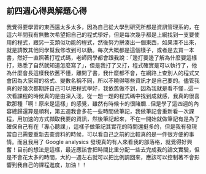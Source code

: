## 前四週心得與解題心得

我覺得要學習的東西還太多太多，因為自己從大學到研究所都是資訊管理系的，在這六年間我有無數次希望把自己的程式學好，但是每次幾乎都是上網找到一支要使用的程式，跟另一支類似功能的程式，然後努力拼湊出一個東西，如果湊不出來，就是請教其他同學幫我修改到可以動。每次大概都是這個樣子，或者是去買一本書，然好一直照著打程式碼，老師同學都會跟我說：「邊打要邊了解為什麼要這樣打，熟悉了自然就知道怎麼寫了」，但是我打了又打，程式確實是可以執行了，他為什麼會長這樣我依舊不懂，離開了書，我什麼都不會，在網路上查別人的程式又會因為大家寫的格式、變數名稱不同，所以不曉得哪些資訊才是自己要的。儘管我真的好幾次都期許自己可以把程式學好，我依舊做不到，因為我就是看不懂...這一次看課程的時候真的是由深入淺，從一題一題的程式碼中找到成就感，我真的很喜歡那種「啊！原來是這樣」的感覺，雖然有時候卡的很賭爛...但是學了這四週的內容總歸還算是順利，第五週我會多花一些時間做筆記，我做筆記會重新看一次課程，用加速的方式擷取我要的資訊，然後筆記起來，不在一開始就做筆記有是為了確保自己有在「專心聽課」，這樣子做筆記其實花的時間還挺多的，但是我有發現當自己需要重新去查資料的時候，可以看自己之前的比較真的是一件很方便的事情。而且我用了 Google analysics 發現真的有人來看我的部落格，就覺得好興奮！目前的想法是這樣，最近應該會把時間比重分配一些去完成我的論文實驗，但是不會花太多的時間，大約一週左右就可以把比例調回來，應該可以控制著不會影響到我自己的課程進度，加油！！